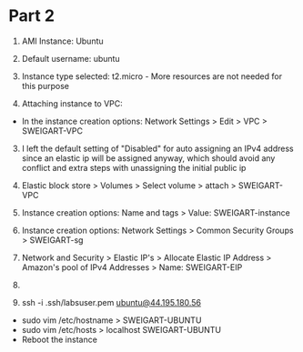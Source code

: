 # Part 2

1. AMI Instance: Ubuntu
  1. Default username: ubuntu
  2. Instance type selected: t2.micro
    - More resources are not needed for this purpose

2. Attaching instance to VPC:
  - In the instance creation options: Network Settings > Edit > VPC > SWEIGART-VPC

3. I left the default setting of "Disabled" for auto assigning an IPv4 address since an elastic ip will be assigned anyway, which should avoid any conflict and extra steps with unassigning the initial public ip

4. Elastic block store > Volumes > Select volume > attach > SWEIGART-VPC

5. Instance creation options: Name and tags > Value: SWEIGART-instance

6. Instance creation options: Network Settings > Common Security Groups > SWEIGART-sg

7. Network and Security > Elastic IP's > Allocate Elastic IP Address > Amazon's pool of IPv4 Addresses > Name: SWEIGART-EIP

8.

9. ssh -i .ssh/labsuser.pem ubuntu@44.195.180.56
  - sudo vim /etc/hostname > SWEIGART-UBUNTU
  - sudo vim /etc/hosts > localhost SWEIGART-UBUNTU
  - Reboot the instance
